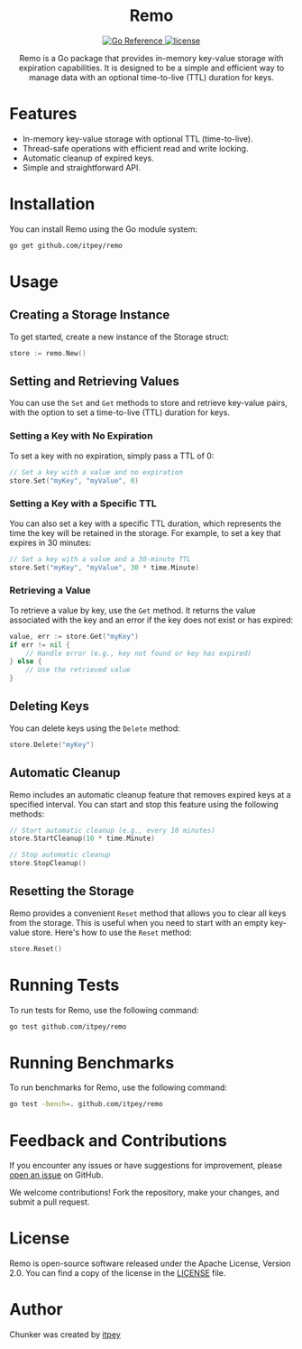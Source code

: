 [//]: # "Attendees: itpey"
[//]: # "Tags: #itpey #go #remo #golang #go-lang #n-memory #key-value #storage"

<h1 align="center">Remo</h1>

<p align="center">
  <a href="https://pkg.go.dev/github.com/itpey/remo">
    <img src="https://pkg.go.dev/badge/github.com/itpey/remo.svg" alt="Go Reference">
  </a>
  <a href="https://github.com/itpey/remo/blob/main/LICENSE">
    <img src="https://img.shields.io/github/license/itpey/remo" alt="license">
  </a>
</p>


<p align="center">
Remo is a Go package that provides in-memory key-value storage with expiration capabilities. It is designed to be a simple and efficient way to manage data with an optional time-to-live (TTL) duration for keys.
</p>

# Features

- In-memory key-value storage with optional TTL (time-to-live).
- Thread-safe operations with efficient read and write locking.
- Automatic cleanup of expired keys.
- Simple and straightforward API.

# Installation

You can install Remo using the Go module system:

```bash
go get github.com/itpey/remo
```

# Usage

## Creating a Storage Instance

To get started, create a new instance of the Storage struct:

```go
store := remo.New()
```

## Setting and Retrieving Values

You can use the `Set` and `Get` methods to store and retrieve key-value pairs, with the option to set a time-to-live (TTL) duration for keys.

### Setting a Key with No Expiration

To set a key with no expiration, simply pass a TTL of 0:

```go
// Set a key with a value and no expiration
store.Set("myKey", "myValue", 0)
```

### Setting a Key with a Specific TTL

You can also set a key with a specific TTL duration, which represents the time the key will be retained in the storage. For example, to set a key that expires in 30 minutes:

```go
// Set a key with a value and a 30-minute TTL
store.Set("myKey", "myValue", 30 * time.Minute)
```

### Retrieving a Value

To retrieve a value by key, use the `Get` method. It returns the value associated with the key and an error if the key does not exist or has expired:

```go
value, err := store.Get("myKey")
if err != nil {
    // Handle error (e.g., key not found or key has expired)
} else {
    // Use the retrieved value
}
```

## Deleting Keys

You can delete keys using the `Delete` method:

```go
store.Delete("myKey")
```

## Automatic Cleanup

Remo includes an automatic cleanup feature that removes expired keys at a specified interval. You can start and stop this feature using the following methods:

```go
// Start automatic cleanup (e.g., every 10 minutes)
store.StartCleanup(10 * time.Minute)

// Stop automatic cleanup
store.StopCleanup()
```

## Resetting the Storage

Remo provides a convenient `Reset` method that allows you to clear all keys from the storage. This is useful when you need to start with an empty key-value store. Here's how to use the `Reset` method:

```go
store.Reset()
```

# Running Tests

To run tests for Remo, use the following command:

```bash
go test github.com/itpey/remo
```

# Running Benchmarks

To run benchmarks for Remo, use the following command:

```bash
go test -bench=. github.com/itpey/remo
```

# Feedback and Contributions

If you encounter any issues or have suggestions for improvement, please [open an issue](https://github.com/itpey/remo/issues) on GitHub.

We welcome contributions! Fork the repository, make your changes, and submit a pull request.

# License

Remo is open-source software released under the Apache License, Version 2.0. You can find a copy of the license in the [LICENSE](https://github.com/itpey/remo/blob/main/LICENSE) file.

# Author

Chunker was created by [itpey](https://github.com/itpey)
